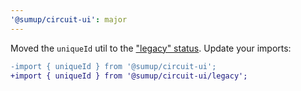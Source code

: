 ```yaml
---
'@sumup/circuit-ui': major
---
```


Moved the `uniqueId` util to the ["legacy" status](https://circuit.sumup.com/?path=/docs/introduction-component-lifecycle--docs). Update your imports:

```diff
-import { uniqueId } from '@sumup/circuit-ui';
+import { uniqueId } from '@sumup/circuit-ui/legacy';
```
